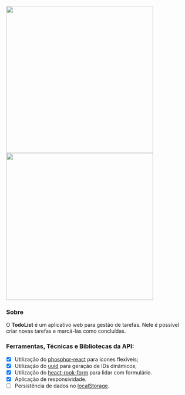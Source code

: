 
<div display="flex" justify-content="center">
  <img src="https://user-images.githubusercontent.com/52252800/201234157-e1a7db99-bf8b-4fd5-b32c-2232b05c5b4d.png" width="400px" >

  <img src="https://user-images.githubusercontent.com/52252800/201234175-1a6d180b-ab5b-4f3d-8f53-3dec33ddbc28.png" width="400px" >
</div>


### Sobre

O **TodoList** é um aplicativo web para gestão de tarefas. Nele é possível criar novas tarefas e marcá-las como concluídas.

### Ferramentas, Técnicas e Bibliotecas da API:

- [x] Utilização do [phosphor-react](https://github.com/phosphor-icons/phosphor-react) para ícones flexíveis;
- [x] Utilização do [uuid](https://www.npmjs.com/package/uuid) para geração de IDs dinâmicos;
- [x] Utilização do [heact-rook-form](https://react-hook-form.com/get-started) para lidar com formulário.
- [x] Aplicação de responsividade.
- [ ] Persistência de dados no [localStorage](https://developer.mozilla.org/en-US/docs/Web/API/Window/localStorage).
